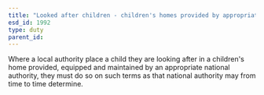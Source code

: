 ```yaml
---
title: "Looked after children - children's homes provided by appropriate national authority"
esd_id: 1992
type: duty
parent_id:  
---
```


Where a local authority place a child they are looking after in a children's home provided, equipped and maintained by an appropriate national authority, they must do so on such terms as that national authority may from time to time determine.

